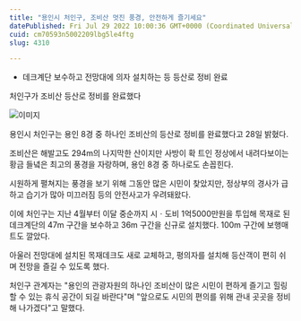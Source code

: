 ```yaml
---
title: "용인시 처인구, 조비산 멋진 풍경, 안전하게 즐기세요"
datePublished: Fri Jul 29 2022 10:00:36 GMT+0000 (Coordinated Universal Time)
cuid: cm70593n5002209lbg5le4ftg
slug: 4310

---
```



- 데크계단 보수하고 전망대에 의자 설치하는 등 등산로 정비 완료

처인구가 조비산 등산로 정비를 완료했다

![이미지](https://cdn.hashnode.com/res/hashnode/image/upload/v1739257907711/3f74a7db-1fce-4ef2-bf83-e17ab3d88511.jpeg)

용인시 처인구는 용인 8경 중 하나인 조비산의 등산로 정비를 완료했다고 28일 밝혔다.

조비산은 해발고도 294m의 나지막한 산이지만 사방이 확 트인 정상에서 내려다보이는 황금 들녘은 최고의 풍경을 자랑하며, 용인 8경 중 하나로도 손꼽힌다.

시원하게 펼쳐지는 풍경을 보기 위해 그동안 많은 시민이 찾았지만, 정상부의 경사가 급하고 습기가 많아 미끄러짐 등의 안전사고가 우려돼왔다.

이에 처인구는 지난 4월부터 이달 중순까지 시ㆍ도비 1억5000만원을 투입해 목재로 된 데크계단의 47m 구간을 보수하고 36m 구간을 신규로 설치했다. 100m 구간에 보행매트도 깔았다.

아울러 전망대에 설치된 목재데크도 새로 교체하고, 평의자를 설치해 등산객이 편히 쉬며 전망을 즐길 수 있도록 했다.

처인구 관계자는 "용인의 관광자원의 하나인 조비산이 많은 시민이 편하게 즐기고 힐링할 수 있는 휴식 공간이 되길 바란다"며 "앞으로도 시민의 편의를 위해 관내 곳곳을 정비해 나가겠다"고 말했다.